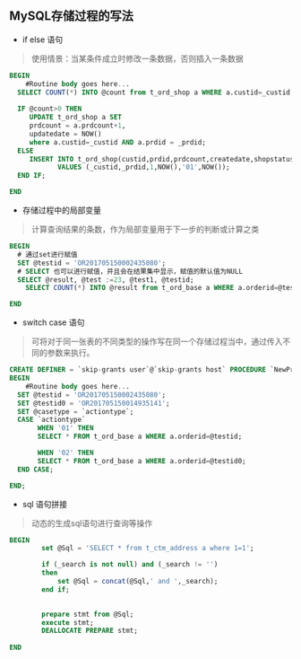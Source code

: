 ## MySQL存储过程的写法

- if else 语句

> 使用情景：当某条件成立时修改一条数据，否则插入一条数据

````sql
BEGIN
	#Routine body goes here...
  SELECT COUNT(*) INTO @count from t_ord_shop a WHERE a.custid=_custid AND a.prdid = _prdid;
  
  IF @count>0 THEN
     UPDATE t_ord_shop a SET
     prdcount = a.prdcount+1,
     updatedate = NOW()
     where a.custid=_custid AND a.prdid = _prdid;
  ELSE
     INSERT INTO t_ord_shop(custid,prdid,prdcount,createdate,shopstatus,updatedate)
			VALUES (_custid,_prdid,1,NOW(),'01',NOW());	
  END IF;

END
````

- 存储过程中的局部变量

> 计算查询结果的条数，作为局部变量用于下一步的判断或计算之类

````sql
BEGIN
  # 通过set进行赋值
  SET @testid = 'OR201705150002435080';
  # SELECT 也可以进行赋值，并且会在结果集中显示，赋值的默认值为NULL
  SELECT @result, @test :=23, @test1, @testid;
	SELECT COUNT(*) INTO @result from t_ord_base a WHERE a.orderid=@testid;

END
````

- switch case 语句

> 可将对于同一张表的不同类型的操作写在同一个存储过程当中，通过传入不同的参数来执行。

````sql
CREATE DEFINER = `skip-grants user`@`skip-grants host` PROCEDURE `NewProc`(IN `actiontype` varchar(2), IN `orderid` varchar(20))
BEGIN
	#Routine body goes here...
  SET @testid = 'OR201705150002435080';
  SET @testid0 = 'OR201705150014935141';
  SET @casetype = `actiontype`;
  CASE `actiontype`
       WHEN '01' THEN
       SELECT * FROM t_ord_base a WHERE a.orderid=@testid;

       WHEN '02' THEN
       SELECT * FROM t_ord_base a WHERE a.orderid=@testid0;
  END CASE;

END;
````

- sql 语句拼接

> 动态的生成sql语句进行查询等操作

````sql
BEGIN
		set @Sql = 'SELECT * from t_ctm_address a where 1=1';

		if (_search is not null) and (_search != '')
		then
			set @Sql = concat(@Sql,' and ',_search);
		end if;

		
		prepare stmt from @Sql;  
        execute stmt;  
        DEALLOCATE PREPARE stmt; 	
	
END
````
